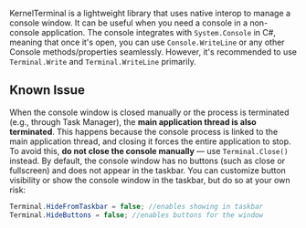 KernelTerminal is a lightweight library that uses native interop to manage a console window. It can be useful when you need a console in a non-console application.
The console integrates with `System.Console` in C#, meaning that once it's open, you can use `Console.WriteLine` or any other Console methods/properties seamlessly.
However, it's recommended to use `Terminal.Write` and `Terminal.WriteLine` primarily.

## Known Issue
When the console window is closed manually or the process is terminated (e.g., through Task Manager), 
the **main application thread is also terminated**. This happens because the console process is linked to the main application thread, and closing it forces the entire application to stop.
To avoid this, **do not close the console manually** — use `Terminal.Close()` instead. By default, the console window has no buttons 
(such as close or fullscreen) and does not appear in the taskbar.  You can customize button visibility or show the console window in the taskbar, but do so at your own risk:
```csharp
Terminal.HideFromTaskbar = false; //enables showing in taskbar
Terminal.HideButtons = false; //enables buttons for the window
```
